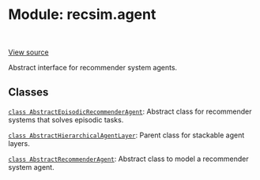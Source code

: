 <div itemscope itemtype="http://developers.google.com/ReferenceObject">
<meta itemprop="name" content="recsim.agent" />
<meta itemprop="path" content="Stable" />
</div>

# Module: recsim.agent

<table class="tfo-notebook-buttons tfo-api" align="left">
</table>

<a target="_blank" href="https://github.com/google-research/recsim/agent.py">View
source</a>

Abstract interface for recommender system agents.

<!-- Placeholder for "Used in" -->

## Classes

[`class AbstractEpisodicRecommenderAgent`](../recsim/agent/AbstractEpisodicRecommenderAgent.md):
Abstract class for recommender systems that solves episodic tasks.

[`class AbstractHierarchicalAgentLayer`](../recsim/agent/AbstractHierarchicalAgentLayer.md):
Parent class for stackable agent layers.

[`class AbstractRecommenderAgent`](../recsim/agent/AbstractRecommenderAgent.md):
Abstract class to model a recommender system agent.
